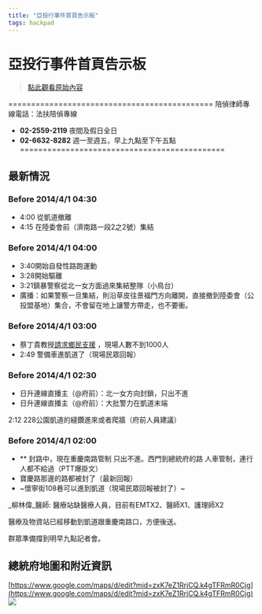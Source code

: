 ```yaml
---
title: "亞投行事件首頁告示板"
tags: hackpad
---
```


# 亞投行事件首頁告示板

> [點此觀看原始內容](https://g0v.hackpad.tw/XP8sxrgu8Wi)

=============================================
陪偵律師專線電話：法扶陪偵專線
- **02-2559-2119** 夜間及假日全日
- **02-6632-8282** 週一至週五，早上九點至下午五點
=============================================

## 最新情況


### Before 2014/4/1 04:30

- 4:00 從凱道撤離
- 4:15 在陸委會前（濟南路一段2之2號）集結

### Before 2014/4/1 04:00

- 3:40開始自發性路跑運動
- 3:28開始驅離
- 3:21鎮暴警察從北一女方面過來集結整隊（小鳥台）
- 廣播：如果警察一旦集結，則沿草皮往景福門方向離開，直接撤到陸委會（公投盟基地）集合，不會留在地上讓警方帶走，也不要衝。

### Before 2014/4/1 03:00


- 蔡丁貴教授[請求鄉民支援](http://ppt.cc/S6fi) ，現場人數不到1000人
- 2:49 警備車進凱道了（現場民眾回報）

### Before 2014/4/1 02:30


- 日升連線直播主（@府前）：北一女方向封鎖，只出不進
- 日升連線直播主（@府前）：大批警力在凱道末端

2:12 228公園凱道的縫鑽進來或者爬牆（府前人員建議）

### Before 2014/4/1  02:00

- \*\* 封路中，現在重慶南路管制 只出不進。西門到總統府的路 人車管制，連行人都不給過（PTT爆掛文）
- 寶慶路那邊的路都被封了（最新回報）
- ~懷寧街108巷可以進到凱道（現場民眾回報被封了）~


_柳林偉_醫師:
醫療站缺醫療人員，目前有EMTX2、醫師X1、護理師X2

醫療及物資站已經移動到凱道跟重慶南路口，方便後送。

群眾準備撐到明早九點記者會。

## 總統府地圖和附近資訊

[https://www.google.com/maps/d/edit?mid=zxK7eZ1RrjCQ.k4gTFRmR0Cjg](https://www.google.com/maps/d/edit?mid=zxK7eZ1RrjCQ.k4gTFRmR0Cjg)
![](https://g0vhackmd.blob.core.windows.net/g0v-hackmd-images/upload_13fe1ac65c0956114ef69a8820ec364e)



